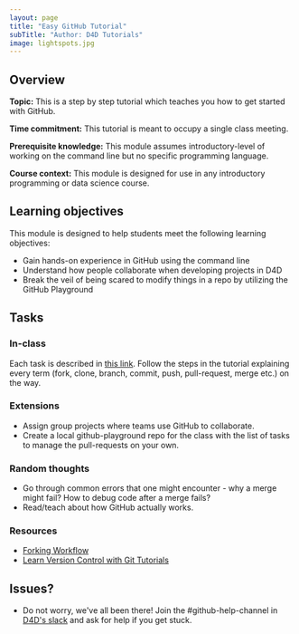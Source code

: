 ```yaml
---
layout: page
title: "Easy GitHub Tutorial"
subTitle: "Author: D4D Tutorials"
image: lightspots.jpg
---
```


## Overview

<!-- Fill out the following overview information about the assignment. Think about students, instructors, and self-study individuals when writing this information. -->

**Topic:** This is a step by step tutorial which teaches you how to get started with GitHub.

**Time commitment:** This tutorial is meant to occupy a single class meeting.

**Prerequisite knowledge:** This module assumes introductory-level of working on the command line but no specific programming language.

**Course context:** This module is designed for use in any introductory programming or data science course. <!-- If the course you are designing this module for exists and has a public website, please link to the course website. -->


## Learning objectives

<!-- Be as specific as possible. And again, try to make these clear for students, instructors, and individuals pursuing self-study. If you suggest an assessment below, link the assessment to one or more learning objectives. This template provides specific module/assignment objectives and overall course objectives. List only what is appropriate for the assignment. -->

This module is designed to help students meet the following learning objectives:

- Gain hands-on experience in GitHub using the command line
- Understand how people collaborate when developing projects in D4D
- Break the veil of being scared to modify things in a repo by utilizing the GitHub Playground


## Tasks

<!-- Assignment prompt for students with clear details about what to do to accomplish the learning objectives. This could include a detailed assignment prompt, or a list of possible tasks that students/instructors could choose to engage. Where possible provide links to public examples. Where appropriate, reference specific learning objectives. -->

### In-class

Each task is described in [this link](https://github.com/Data4Democracy/github-playground). Follow the steps in the tutorial explaining every term (fork, clone, branch, commit, push, pull-request, merge etc.) on the way.

### Extensions

* Assign group projects where teams use GitHub to collaborate.
* Create a local github-playground repo for the class with the list of tasks to manage the pull-requests on your own.


### Random thoughts

* Go through common errors that one might encounter - why a merge might fail? How to debug code after a merge fails?
* Read/teach about how GitHub actually works.

### Resources

* [Forking Workflow]( https://www.atlassian.com/git/tutorials/comparing-workflows)
* [Learn Version Control with Git Tutorials](https://www.git-tower.com/learn/git/videos/)

## Issues?

* Do not worry, we've all been there! Join the #github-help-channel in [D4D's slack](https://datafordemocracy.slack.com/) and ask for help if you get stuck.
